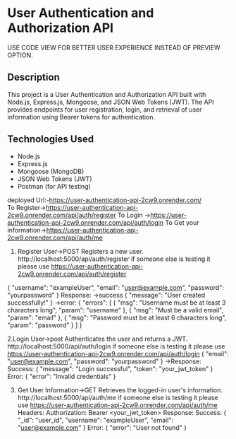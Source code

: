 # User Authentication and Authorization API
USE CODE VIEW FOR BETTER USER EXPERIENCE INSTEAD OF PREVIEW OPTION.

## Description
This project is a User Authentication and Authorization API built with Node.js, Express.js, Mongoose, and JSON Web Tokens (JWT). The API provides endpoints for user registration, login, and retrieval of user information using Bearer tokens for authentication.

## Technologies Used
- Node.js
- Express.js
- Mongoose (MongoDB)
- JSON Web Tokens (JWT)
- Postman (for API testing)

deployed Url:-https://user-authentication-api-2cw9.onrender.com/    
To Register->https://user-authentication-api-2cw9.onrender.com/api/auth/register
To Login ->https://user-authentication-api-2cw9.onrender.com/api/auth/login
To Get your information->https://user-authentication-api-2cw9.onrender.com/api/auth/me

1. Register User->POST 
Registers a new user.
http://localhost:5000/api/auth/register if someone else is testing it please use https://user-authentication-api-2cw9.onrender.com/api/auth/register

{
  "username": "exampleUser",
  "email": "user@example.com",
  "password": "yourpassword"
}
Response:
->success
{
  "message": "User created successfully!"
}
->error:
{
  "errors": [
    { "msg": "Username must be at least 3 characters long", "param": "username" },
    { "msg": "Must be a valid email", "param": "email" },
    { "msg": "Password must be at least 6 characters long", "param": "password" }
  ]
}

2.Login User->post
 Authenticates the user and returns a JWT.
http://localhost:5000/api/auth/login if someone else is testing it please use https://user-authentication-api-2cw9.onrender.com/api/auth/login
{
  "email": "user@example.com",
  "password": "yourpassword"
}
->Response:
Success:
{
  "message": "Login successful",
  "token": "your_jwt_token"
}
Error:
{
  "error": "Invalid credentials"
}

3. Get User Information->GET
Retrieves the logged-in user's information.
http://localhost:5000/api/auth/me if someone else is testing it please use https://user-authentication-api-2cw9.onrender.com/api/auth/me
Headers:
Authorization: Bearer <your_jwt_token>
Response:
Success:
{
  "_id": "user_id",
  "username": "exampleUser",
  "email": "user@example.com"
}
Error:
{
  "error": "User not found"
}
